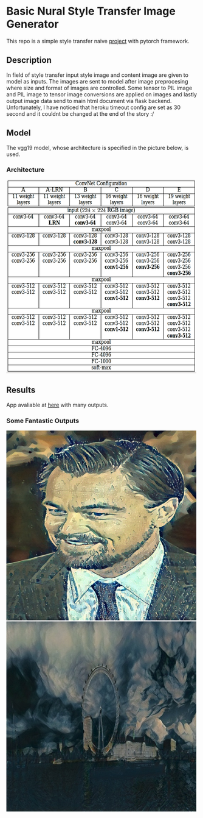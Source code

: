 # Basic Nural Style Transfer Image Generator

This repo is a simple style transfer naive [project](https://style-transfer-with-pytorch.herokuapp.com/) with pytorch framework. 

## Description

In field of style transfer input style image and content image are given to model as inputs. The images are sent to model after image preprocesing where size and format of images are controlled.
Some tensor to PIL image and PIL image to tensor image conversions are applied on images and lastly output image data send to main html document via flask backend. 
Unfortunately, I have noticed that heroku timeout config are set as 30 second and it couldnt be changed at the end of the story :/ 

## Model

The vgg19 model, whose architecture is specified in the picture below, is used.
<br>
### Architecture
<img alt="vgg19" src="https://github.com/sezercakir/basic_neural_style_transfer/blob/master/images/vgg.png?raw=true" width="500px">
<br>

## Results
App avaliable at [here](https://style-transfer-with-pytorch.herokuapp.com/) with many outputs. 

### Some Fantastic Outputs

<img alt="output" src="https://github.com/sezercakir/basic_neural_style_transfer/blob/master/images/dicaprio.jpg?raw=true" width="500px">
<br>

<img alt="output" src="https://github.com/sezercakir/basic_neural_style_transfer/blob/master/images/london_eye.jpg?raw=true" width="500px">
<br>




